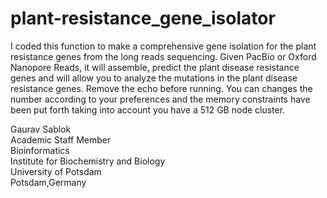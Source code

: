 # plant-resistance_gene_isolator
I coded this function to make a comprehensive gene isolation for the plant resistance genes from the long reads sequencing. Given PacBio or Oxford Nanopore Reads, it will assemble, predict the plant disease resistance genes and will allow you to analyze the mutations in the plant disease resistance genes. Remove the echo before running. You can changes the number according to your preferences and the memory constraints have been put forth taking into account you have a 512 GB node cluster. 

Gaurav Sablok \
Academic Staff Member \
Bioinformatics \
Institute for Biochemistry and Biology \
University of Potsdam \
Potsdam,Germany
